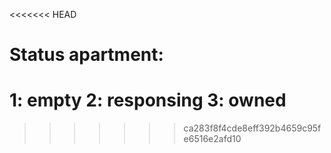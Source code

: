 <<<<<<< HEAD
# Status apartment:
1: empty
2: responsing
3: owned
=======
>>>>>>> ca283f8f4cde8eff392b4659c95fe6516e2afd10
